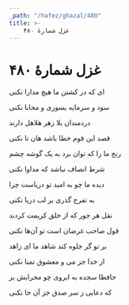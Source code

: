 ```yaml
---
_path: "/hafez/ghazal/480"
title: >-
    غزل شمارهٔ ۴۸۰
---
```

# غزل شمارهٔ ۴۸۰

<div class="b" id="bn1"><div class="m1"><p>ای که در کشتن ما هیچ مدارا نکنی</p></div>
<div class="m2"><p>سود و سرمایه بسوزی و محابا نکنی</p></div></div>
<div class="b" id="bn2"><div class="m1"><p>دردمندان بلا زهر هلاهل دارند</p></div>
<div class="m2"><p>قصد این قوم خطا باشد هان تا نکنی</p></div></div>
<div class="b" id="bn3"><div class="m1"><p>رنج ما را که توان برد به یک گوشه چشم</p></div>
<div class="m2"><p>شرط انصاف نباشد که مداوا نکنی</p></div></div>
<div class="b" id="bn4"><div class="m1"><p>دیده ما چو به امید تو دریاست چرا</p></div>
<div class="m2"><p>به تفرج گذری بر لب دریا نکنی</p></div></div>
<div class="b" id="bn5"><div class="m1"><p>نقل هر جور که از خلق کریمت کردند</p></div>
<div class="m2"><p>قول صاحب غرضان است تو آن‌ها نکنی</p></div></div>
<div class="b" id="bn6"><div class="m1"><p>بر تو گر جلوه کند شاهد ما ای زاهد</p></div>
<div class="m2"><p>از خدا جز می و معشوق تمنا نکنی</p></div></div>
<div class="b" id="bn7"><div class="m1"><p>حافظا سجده به ابروی چو محرابش بر</p></div>
<div class="m2"><p>که دعایی ز سر صدق جز آن جا نکنی</p></div></div>
